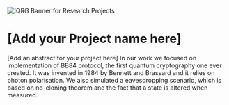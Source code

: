 ![IQRG Banner for Research Projects](../IQRG_Banner_Research_Projects_2024.png)

# [Add your Project name here]

[Add an abstract for your project here]
In our work we focused on implementation of BB84 protocol, the first quantum cryptography one ever created. It was invented in 1984 by Bennett and Brassard and it relies on photon polarisation. We also simulated a eavesdropping scenario, which is based on no-cloning theorem and the fact that a state is altered when measured.

